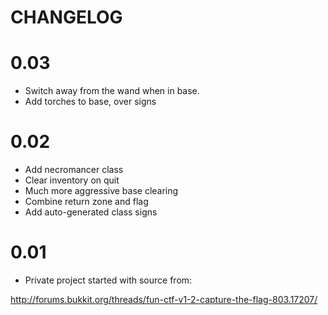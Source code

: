 # CHANGELOG

# 0.03

 - Switch away from the wand when in base.
 - Add torches to base, over signs

# 0.02

 - Add necromancer class
 - Clear inventory on quit
 - Much more aggressive base clearing
 - Combine return zone and flag
 - Add auto-generated class signs

# 0.01

- Private project started with source from:

http://forums.bukkit.org/threads/fun-ctf-v1-2-capture-the-flag-803.17207/